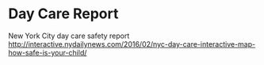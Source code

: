 # Day Care Report
New York City day care safety report http://interactive.nydailynews.com/2016/02/nyc-day-care-interactive-map-how-safe-is-your-child/
